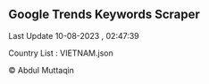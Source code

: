 

## Google Trends Keywords Scraper 
 
Last Update 10-08-2023 , 02:47:39

Country List :
VIETNAM.json



© Abdul Muttaqin 

